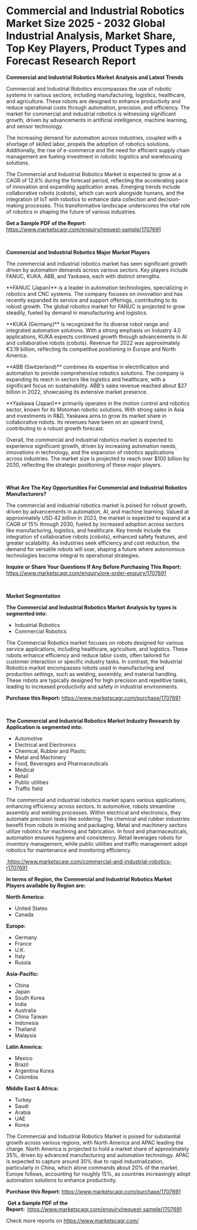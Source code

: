 <p><h1>Commercial and Industrial Robotics Market Size 2025 - 2032 Global Industrial Analysis, Market Share, Top Key Players, Product Types and Forecast Research Report</h1></p><p><strong>Commercial and Industrial Robotics Market Analysis and Latest Trends</strong></p>
<p><p>Commercial and Industrial Robotics encompasses the use of robotic systems in various sectors, including manufacturing, logistics, healthcare, and agriculture. These robots are designed to enhance productivity and reduce operational costs through automation, precision, and efficiency. The market for commercial and industrial robotics is witnessing significant growth, driven by advancements in artificial intelligence, machine learning, and sensor technology. </p><p>The increasing demand for automation across industries, coupled with a shortage of skilled labor, propels the adoption of robotics solutions. Additionally, the rise of e-commerce and the need for efficient supply chain management are fueling investment in robotic logistics and warehousing solutions.</p><p>The Commercial and Industrial Robotics Market is expected to grow at a CAGR of 12.6% during the forecast period, reflecting the accelerating pace of innovation and expanding application areas. Emerging trends include collaborative robots (cobots), which can work alongside humans, and the integration of IoT with robotics to enhance data collection and decision-making processes. This transformative landscape underscores the vital role of robotics in shaping the future of various industries.</p></p>
<p><strong>Get a Sample PDF of the Report:&nbsp;</strong> <a href="https://www.marketscagr.com/enquiry/request-sample/1707691?utm_campaign=3222&utm_medium=2&utm_source=Github&utm_content=ia&utm_term=25032025&utm_id=commercial-and-industrial-robotics">https://www.marketscagr.com/enquiry/request-sample/1707691</a></p>
<p>&nbsp;</p>
<p><strong>Commercial and Industrial Robotics Major Market Players</strong></p>
<p><p>The commercial and industrial robotics market has seen significant growth driven by automation demands across various sectors. Key players include FANUC, KUKA, ABB, and Yaskawa, each with distinct strengths.</p><p>**FANUC (Japan)** is a leader in automation technologies, specializing in robotics and CNC systems. The company focuses on innovation and has recently expanded its service and support offerings, contributing to its robust growth. The global robotics market for FANUC is projected to grow steadily, fueled by demand in manufacturing and logistics.</p><p>**KUKA (Germany)** is recognized for its diverse robot range and integrated automation solutions. With a strong emphasis on Industry 4.0 applications, KUKA expects continued growth through advancements in AI and collaborative robots (cobots). Revenue for 2022 was approximately €3.19 billion, reflecting its competitive positioning in Europe and North America.</p><p>**ABB (Switzerland)** combines its expertise in electrification and automation to provide comprehensive robotics solutions. The company is expanding its reach in sectors like logistics and healthcare, with a significant focus on sustainability. ABB's sales revenue reached about $27 billion in 2022, showcasing its extensive market presence.</p><p>**Yaskawa (Japan)** primarily operates in the motion control and robotics sector, known for its Motoman robotic solutions. With strong sales in Asia and investments in R&D, Yaskawa aims to grow its market share in collaborative robots. Its revenues have been on an upward trend, contributing to a robust growth forecast.</p><p>Overall, the commercial and industrial robotics market is expected to experience significant growth, driven by increasing automation needs, innovations in technology, and the expansion of robotics applications across industries. The market size is projected to reach over $100 billion by 2030, reflecting the strategic positioning of these major players.</p></p>
<p>&nbsp;</p>
<p><strong>What Are The Key Opportunities For Commercial and Industrial Robotics Manufacturers?</strong></p>
<p><p>The commercial and industrial robotics market is poised for robust growth, driven by advancements in automation, AI, and machine learning. Valued at approximately USD 42 billion in 2023, the market is expected to expand at a CAGR of 15% through 2030, fueled by increased adoption across sectors like manufacturing, logistics, and healthcare. Key trends include the integration of collaborative robots (cobots), enhanced safety features, and greater scalability. As industries seek efficiency and cost reduction, the demand for versatile robots will soar, shaping a future where autonomous technologies become integral to operational strategies.</p></p>
<p><strong>Inquire or Share Your Questions If Any Before Purchasing This Report:</strong> <a href="https://www.marketscagr.com/enquiry/pre-order-enquiry/1707691?utm_campaign=3222&utm_medium=2&utm_source=Github&utm_content=ia&utm_term=25032025&utm_id=commercial-and-industrial-robotics">https://www.marketscagr.com/enquiry/pre-order-enquiry/1707691</a></p>
<p>&nbsp;</p>
<p><strong>Market Segmentation</strong></p>
<p><strong>The Commercial and Industrial Robotics Market Analysis by types is segmented into:</strong></p>
<p><ul><li>Industrial Robotics</li><li>Commercial Robotics</li></ul></p>
<p><p>The Commercial Robotics market focuses on robots designed for various service applications, including healthcare, agriculture, and logistics. These robots enhance efficiency and reduce labor costs, often tailored for customer interaction or specific industry tasks. In contrast, the Industrial Robotics market encompasses robots used in manufacturing and production settings, such as welding, assembly, and material handling. These robots are typically designed for high precision and repetitive tasks, leading to increased productivity and safety in industrial environments.</p></p>
<p><strong>Purchase this Report:&nbsp;</strong><a href="https://www.marketscagr.com/purchase/1707691?utm_campaign=3222&utm_medium=2&utm_source=Github&utm_content=ia&utm_term=25032025&utm_id=commercial-and-industrial-robotics">https://www.marketscagr.com/purchase/1707691</a></p>
<p>&nbsp;</p>
<p><strong>The Commercial and Industrial Robotics Market Industry Research by Application is segmented into:</strong></p>
<p><ul><li>Automotive</li><li>Electrical and Electronics</li><li>Chemical, Rubber and Plastic</li><li>Metal and Machinery</li><li>Food, Beverages and Pharmaceuticals</li><li>Medical</li><li>Retail</li><li>Public utilities</li><li>Traffic field</li></ul></p>
<p><p>The commercial and industrial robotics market spans various applications, enhancing efficiency across sectors. In automotive, robots streamline assembly and welding processes. Within electrical and electronics, they automate precision tasks like soldering. The chemical and rubber industries benefit from robots in mixing and packaging. Metal and machinery sectors utilize robotics for machining and fabrication. In food and pharmaceuticals, automation ensures hygiene and consistency. Retail leverages robots for inventory management, while public utilities and traffic management adopt robotics for maintenance and monitoring efficiency.</p></p>
<p><a href="https://www.marketscagr.com/commercial-and-industrial-robotics-r1707691?utm_campaign=3222&utm_medium=2&utm_source=Github&utm_content=ia&utm_term=25032025&utm_id=commercial-and-industrial-robotics">&nbsp;https://www.marketscagr.com/commercial-and-industrial-robotics-r1707691</a></p>
<p><strong>In terms of Region, the Commercial and Industrial Robotics Market Players available by Region are:</strong></p>
<p>
    <p> <strong> North America: </strong>
        <ul>
            <li>United States</li>
            <li>Canada</li>
        </ul>
        </p> 
    <p> <strong> Europe: </strong>
        <ul>
            <li>Germany</li>
            <li>France</li>
            <li>U.K.</li>
            <li>Italy</li>
            <li>Russia</li>
        </ul>
        </p> 
    <p> <strong> Asia-Pacific: </strong>
        <ul>
            <li>China</li>
            <li>Japan</li>
            <li>South Korea</li>
            <li>India</li>
            <li>Australia</li>
            <li>China Taiwan</li>
            <li>Indonesia</li>
            <li>Thailand</li>
            <li>Malaysia</li>
        </ul>
        </p> 
    <p> <strong> Latin America: </strong>
        <ul>
            <li>Mexico</li>
            <li>Brazil</li>
            <li>Argentina Korea</li>
            <li>Colombia</li>
        </ul>
        </p> 
    <p> <strong> Middle East & Africa: </strong>
        <ul>
            <li>Turkey</li>
            <li>Saudi</li>
            <li>Arabia</li>
            <li>UAE</li>
            <li>Korea</li>
        </ul>
    </p>
    </p>
<p><p>The Commercial and Industrial Robotics Market is poised for substantial growth across various regions, with North America and APAC leading the charge. North America is projected to hold a market share of approximately 35%, driven by advanced manufacturing and automation technology. APAC is expected to capture around 30% due to rapid industrialization, particularly in China, which alone commands about 20% of the market. Europe follows, accounting for roughly 15%, as countries increasingly adopt automation solutions to enhance productivity.</p></p>
<p><strong>Purchase this Report: </strong><a href="https://www.marketscagr.com/purchase/1707691?utm_campaign=3222&utm_medium=2&utm_source=Github&utm_content=ia&utm_term=25032025&utm_id=commercial-and-industrial-robotics">https://www.marketscagr.com/purchase/1707691</a></p>
<p>&nbsp;<strong>Get a Sample PDF of the Report:&nbsp;&nbsp;</strong><a href="https://www.marketscagr.com/enquiry/request-sample/1707691?utm_campaign=3222&utm_medium=2&utm_source=Github&utm_content=ia&utm_term=25032025&utm_id=commercial-and-industrial-robotics">https://www.marketscagr.com/enquiry/request-sample/1707691</a></p>
<p><strong></strong></p>
<p>Check more reports on <a href="https://www.marketscagr.com/?utm_campaign=3222&utm_medium=2&utm_source=Github&utm_content=ia&utm_term=25032025&utm_id=commercial-and-industrial-robotics">https://www.marketscagr.com/</a></p>